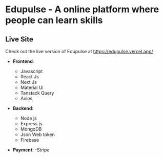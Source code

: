 # Edupulse - A online platform where people can learn skills 


## Live Site

Check out the live version of Edupulse at https://edupulse.vercel.app/

- **Frontend**:
  - Javascript
  - React Js
  - Next Js
  - Material Ui
  - Tanstack Query
  - Axios


- **Backend**:
  - Node js
  - Express js
  - MongoDB
  - Json Web token
  - Firebase


- **Payment**:
 -Stripe